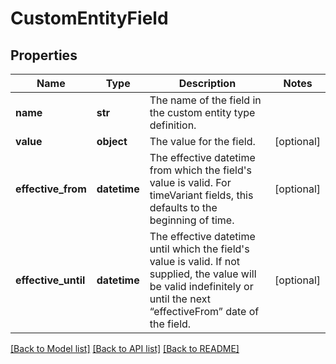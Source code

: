 # CustomEntityField


## Properties
Name | Type | Description | Notes
------------ | ------------- | ------------- | -------------
**name** | **str** | The name of the field in the custom entity type definition. | 
**value** | **object** | The value for the field. | [optional] 
**effective_from** | **datetime** | The effective datetime from which the field&#39;s value is valid. For timeVariant fields, this defaults to the beginning of time. | [optional] 
**effective_until** | **datetime** | The effective datetime until which the field&#39;s value is valid. If not supplied, the value will be valid indefinitely or until the next “effectiveFrom” date of the field. | [optional] 

[[Back to Model list]](../README.md#documentation-for-models) [[Back to API list]](../README.md#documentation-for-api-endpoints) [[Back to README]](../README.md)


